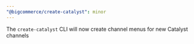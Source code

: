 ```yaml
---
"@bigcommerce/create-catalyst": minor
---
```


The `create-catalyst` CLI will now create channel menus for new Catalyst channels
